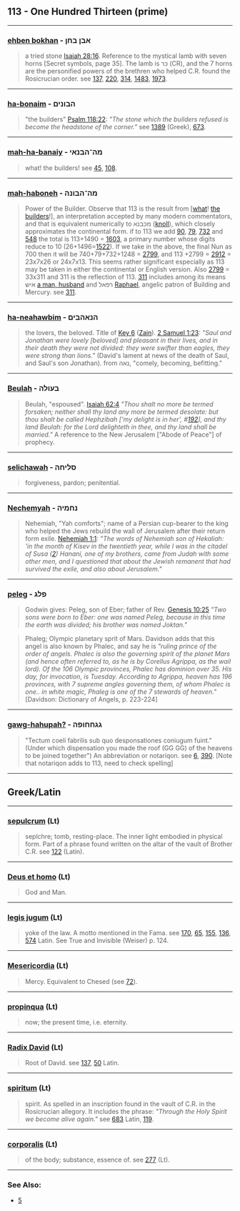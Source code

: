 ## 113 - One Hundred Thirteen (prime)

---

### [ehben bokhan](/keys/ABN.BChN) - אבן בחן
> a tried stone [Isaiah 28:16](http://biblehub.com/isaiah/28-16.htm). Reference to the mystical lamb with seven horns [Secret symbols, page 35]. The lamb is כר (CR), and the 7 horns are the personified powers of the brethren who helped C.R. found the Rosicrucian order. see [137](137), [220](220), [314](314), [1483](1483), [1973](1973).

---

### [ha-bonaim](/keys/HBVNIM) - הבונים
> "the builders" [Psalm 118:22](http://biblehub.com/psalms/118-22.htm): *"The stone which the builders refused is become the headstone of the corner."* see [1389](1389) (Greek), [673](673).

---

### [mah-ha-banaiy](/keys/MH-HBNAI) - מה־הבנאי
> what! the builders! see [45](45), [108](108).

---

### [mah-haboneh](/keys/MH-HBVNH) - מה־הבונה
> Power of the Builder. Observe that 113 is the result from [[what](/keys/MH)! [the builders](/keys/HBVNH)!], an interpretation accepted by many modern commentators, and that is equivalent numerically to מכבנא ([knoll](/keys/MKBNA)), which closely approximates the continental form. if to 113 we add [90](90), [79](79), [732](732) and [548](548) the total is 113+1490 = [1603](1603), a primary number whose digits reduce to 10 (26+1496=[1522](1522)). If we take in the above, the final Nun as 700 then it will be 740+79+732+1248 = [2799](2799), and 113 +2799 = [2912](2912) = 23x7x26 or 24x7x13. This seems rather significant especially as 113 may be taken in either the continental or English version. Also [2799](2799) = 33x311 and 311 is the reflection of 113. [311](311) includes among its means איש [a man, husband](/keys/AISh) and רפאל [Raphael](/keys/RPAL), angelic patron of Building and Mercury. see [311](311).

---

### [ha-neahawbim](/keys/HNAHBIM) - הנאהבים
> the lovers, the beloved. Title of [Key 6](6) ([Zain](/keys/Z)). [2 Samuel 1:23](http://biblehub.com/2_samuel/1-23.htm): *"Saul and Jonathan were lovely [beloved] and pleasant in their lives, and in their death they were not divided: they were swifter than eagles, they were strong than lions."* (David's lament at news of the death of Saul, and Saul's son Jonathan). from נאה, "comely, becoming, befitting."

---

### [Beulah](/keys/BOVLH) - בעולה
> Beulah, "espoused". [Isaiah 62:4](http://biblehub.com/isaiah/62-4.htm) *"Thou shalt no more be termed forsaken; neither shall thy land any more be termed desolate: but thou shalt be called Hephzibah ['my delight is in her', #[192](192)], and thy land Beulah: for the Lord delighteth in thee, and thy land shall be married."* A reference to the New Jerusalem ["Abode of Peace"] of prophecy.

---

### [selichawah](/keys/SLIChH) - סליחה
> forgiveness, pardon; penitential.

---

### [Nechemyah](/keys/NChMIH) - נחמיה
> Nehemiah, "Yah comforts"; name of a Persian cup-bearer to the king who helped the Jews rebuild the wall of Jerusalem after their return form exile. [Nehemiah 1:1](http://biblehub.com/nehemiah/1-1.htm): *"The words of Nehemiah son of Hekaliah: 'in the month of Kisev in the twentieth year, while I was in the citadel of Susa ([2](http://biblehub.com/nehemiah/1-2.htm)) Hanani, one of my brothers, came from Judah with some other men, and I questioned that about the Jewish remanent that had survived the exile, and also about Jerusalem."*

---

### [peleg](/keys/PLG) - פלג
> Godwin gives: Peleg, son of Eber; father of Rev. [Genesis 10:25](http://biblehub.com/genesis/10-25.htm) *"Two sons were born to Eber: one was named Peleg, because in this time the earth was divided; his brother was named Joktan."*

> Phaleg; Olympic planetary sprit of Mars. Davidson adds that this angel is also known by Phalec, and say he is *"ruling prince of the order of angels. Phalec is also the governing spirit of the planet Mars (and hence often referred to, as he is by Corellus Agrippa, as the wail lord). Of the 106 Olympic provinces, Phalec has dominion over 35. His day, for invocation, is Tuesday. According to Agrippa, heaven has 196 provinces, with 7 supreme angles governing them, of whom Phalec is one.. in white magic, Phaleg is one of the 7 stewards of heaven."* [Davidson: Dictionary of Angels, p. 223-224]

---

### [gawg-hahupah?](/keys/GGChChVPH) - גגחחופה
> "Tectum coeli fabrilis sub quo desponsationes coniugum fuint." (Under which dispensation you made the roof (GG GG) of the heavens to be joined together") An abbreviation or notariqon. see [6](6), [390](390). [Note that notariqon adds to 113, need to check spelling]

---

## Greek/Latin

---

### [sepulcrum](/latin?word=sepulcrum) (Lt)
> seplchre; tomb, resting-place. The inner light embodied in physical form. Part of a phrase found written on the altar of the vault of Brother C.R. see [122](122) (Latin).

---

### [Deus et homo](/latin?word=Deus+et+homo) (Lt)
> God and Man.

---

### [legis jugum](/latin?word=legis+jugum) (Lt)
> yoke of the law. A motto mentioned in the Fama. see [170](170), [65](65), [155](155), [136](136), [574](574) Latin. See True and Invisible (Weiser) p. 124.

---

### [Mesericordia](/latin?word=Mesericordia) (Lt)
> Mercy. Equivalent to Chesed (see [72](72)).

---

### [propinqua](/latin?word=propinqua) (Lt)
> now; the present time, i.e. eternity.

---

### [Radix David](/latin?word=Radix+David) (Lt)
> Root of David. see [137](137), [50](50) Latin.

---

### [spiritum](/latin?word=spiritum) (Lt)
> spirit. As spelled in an inscription found in the vault of C.R. in the Rosicrucian allegory. It includes the phrase: *"Through the Holy Spirit we become alive again."* see [683](683) Latin, [119](119).

---

### [corporalis](/latin?word=corporalis) (Lt)
> of the body; substance, essence of. see [277](277) (Lt).

---

### See Also:

- [5](5)